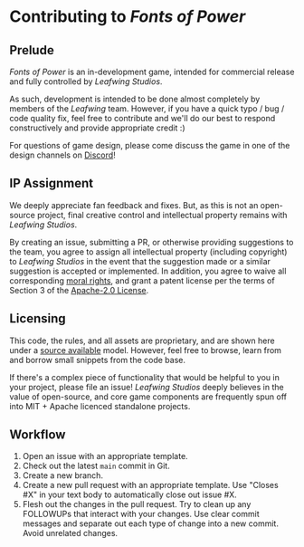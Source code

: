 # Contributing to *Fonts of Power*

## Prelude

*Fonts of Power* is an in-development game,
intended for commercial release and fully controlled by *Leafwing Studios*.

As such, development is intended to be done almost completely by members of the *Leafwing* team.
However, if you have a quick typo / bug / code quality fix, feel free to contribute and we'll do our best to respond constructively and provide appropriate credit :)

For questions of game design, please come discuss the game in one of the design channels on [Discord](https://discord.gg/5nqXVJ7)!

## IP Assignment

We deeply appreciate fan feedback and fixes.
But, as this is not an open-source project, final creative control and intellectual property remains with *Leafwing Studios*.

By creating an issue, submitting a PR, or otherwise providing suggestions to the team, you agree to assign all intellectual property (including copyright) to *Leafwing Studios* in the event that the suggestion made or a similar suggestion is accepted or implemented.
In addition, you agree to waive all corresponding [moral rights](https://en.wikipedia.org/wiki/Moral_rights), and grant a patent license per the terms of Section 3 of the [Apache-2.0 License](https://www.apache.org/licenses/LICENSE-2.0).

## Licensing

This code, the rules, and all assets are proprietary, and are shown here under a [source available](https://en.wikipedia.org/wiki/Source-available_software) model.
However, feel free to browse, learn from and borrow small snippets from the code base.

If there's a complex piece of functionality that would be helpful to you in your project, please file an issue!
*Leafwing Studios* deeply believes in the value of open-source, and core game components are frequently spun off into MIT + Apache licenced standalone projects.

## Workflow

1. Open an issue with an appropriate template.
2. Check out the latest `main` commit in Git.
3. Create a new branch.
4. Create a new pull request with an appropriate template. Use "Closes #X" in your text body to automatically close out issue #X.
5. Flesh out the changes in the pull request. Try to clean up any FOLLOWUPs that interact with your changes.
Use clear commit messages and separate out each type of change into a new commit. Avoid unrelated changes.
